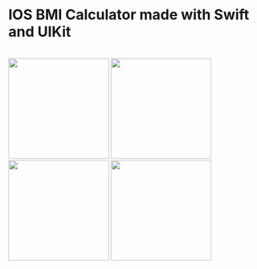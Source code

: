 
<h1>
<strong>
IOS BMI Calculator made with Swift and UIKit
</strong>
</h1>
<br>
<div width="100%">
<img src="https://user-images.githubusercontent.com/46994469/115994080-38d8ff00-a5de-11eb-84ad-4dfe8cf34cc5.png" width="200" height="auto">
<img src="https://user-images.githubusercontent.com/46994469/115994084-3c6c8600-a5de-11eb-8c58-342a18c0ffc6.png" width="200" height="auto">
<img src="https://user-images.githubusercontent.com/46994469/115994088-3ecee000-a5de-11eb-8e1b-dab37e18ba53.png" width="200" height="auto">
<img src="https://user-images.githubusercontent.com/46994469/115994089-4098a380-a5de-11eb-82fa-9b768cfb40e9.png" width="200" height="auto">
</div>
